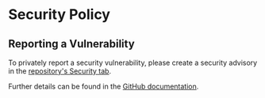# Security Policy

## Reporting a Vulnerability

To privately report a security vulnerability, please create a security advisory in the [repository's Security tab][advisories].

Further details can be found in the [GitHub documentation][reporting].

[advisories]: https://github.com/martincostello/lint-actions-powershell/security/advisories
[reporting]: https://docs.github.com/code-security/security-advisories/guidance-on-reporting-and-writing/privately-reporting-a-security-vulnerability
